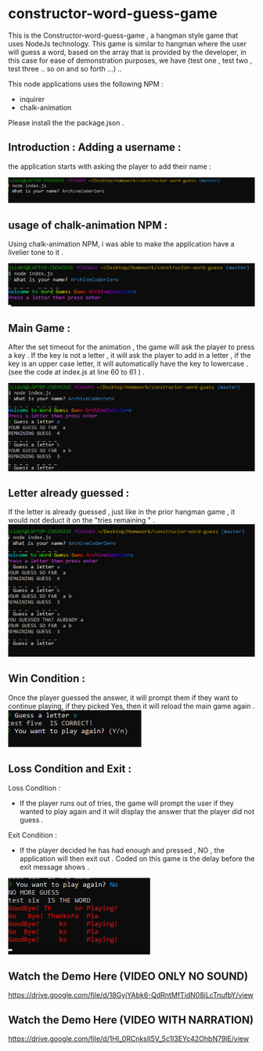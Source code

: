 # constructor-word-guess-game

This is the Constructor-word-guess-game , a hangman style game that uses NodeJs technology.  This game is similar to hangman where the user will guess a word, based on the array that is provided by the developer, in this case for ease of demonstration purposes, we have (test one , test two , test three .. so on and so forth ...) ..

This node applications uses the following NPM : 
 - inquirer 
 - chalk-animation 

Please install the the package.json . 

## Introduction : Adding a username : 
the application starts with asking the player to add their name : 

![image](https://github.com/archivecoderzero/constructor-word-guess/blob/master/image/n2.PNG) 


## usage of chalk-animation NPM : 
Using chalk-animation NPM,  i was able to make the application have a livelier tone to it . 

![image](https://github.com/archivecoderzero/constructor-word-guess/blob/master/image/n3.PNG) 


## Main Game : 
After the set timeout for the animation , the game will ask the player to press a key . If the key is not a letter , it will ask the player to add in a letter , if the key is an upper case letter, it will automatically have the key to lowercase . (see the code at index.js at line 60 to 61 ) .

![image](https://github.com/archivecoderzero/constructor-word-guess/blob/master/image/n4.PNG) 

## Letter already guessed : 
If the letter is already guessed , just like in the prior hangman game , it would not deduct it on the "tries remaining " . 
![image](https://github.com/archivecoderzero/constructor-word-guess/blob/master/image/n5.PNG) 

## Win Condition :
Once the player guessed the answer, it will prompt them if they want to continue playing, if they picked Yes, then it will reload the main game again . 
![image](https://github.com/archivecoderzero/constructor-word-guess/blob/master/image/n6.PNG) 

## Loss Condition and Exit :

Loss Condition : 
- If the player runs out of tries, the game will prompt the user if they wanted to play again and it will display the answer that the player did not guess . 

Exit Condition :
-  If the player decided he has had enough and pressed , NO , the application will then exit out . Coded on this game is the delay before the exit message shows . 

![image](https://github.com/archivecoderzero/constructor-word-guess/blob/master/image/n1.PNG) 


## Watch the Demo Here (VIDEO ONLY NO SOUND)
https://drive.google.com/file/d/18GyjYAbk6-QdRntMfTidN08iLcTnufbY/view

## Watch the Demo Here (VIDEO WITH NARRATION)
https://drive.google.com/file/d/1HI_0RCnksII5V_5c1l3EYc42OhbN79lE/view


